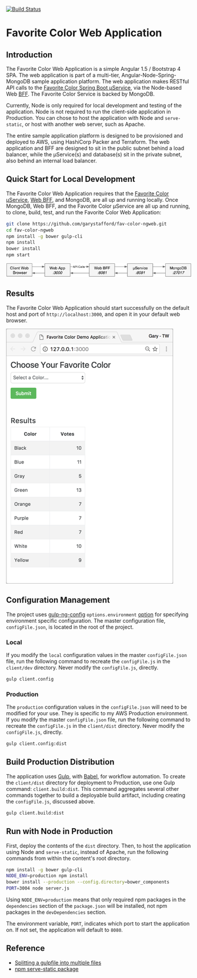[![Build Status](https://travis-ci.org/garystafford/fav-color-ngweb.svg?branch=master)](https://travis-ci.org/garystafford/fav-color-ngweb)

# Favorite Color Web Application

## Introduction

The Favorite Color Web Application is a simple Angular 1.5 / Bootstrap 4 SPA. The web application is part of a multi-tier, Angular-Node-Spring-MongoDB sample application platform. The web application makes RESTful API calls to the [Favorite Color Spring Boot μService](https://github.com/garystafford/fav-color-service), via the Node-based Web [BFF](https://github.com/garystafford/fav-color-bff). The Favorite Color Service is backed by MongoDB.

Currently, Node is only required for local development and testing of the application. Node is not required to run the client-side application in Production. You can chose to host the application with Node and `serve-static`, or host with another web server, such as Apache.

The entire sample application platform is designed to be provisioned and deployed to AWS, using HashiCorp Packer and Terraform. The web application and BFF are designed to sit in the public subnet behind a load balancer, while the μService(s) and database(s) sit in the private subnet, also behind an internal load balancer.

## Quick Start for Local Development

The Favorite Color Web Application requires that the [Favorite Color μService](https://github.com/garystafford/fav-color-service), [Web BFF](https://github.com/garystafford/fav-color-bff), and MongoDB, are all up and running locally. Once MongoDB, Web BFF, and the Favorite Color μService are all up and running, to clone, build, test, and run the Favorite Color Web Application:

```bash
git clone https://github.com/garystafford/fav-color-ngweb.git
cd fav-color-ngweb
npm install -g bower gulp-cli
npm install
bower install
npm start
```

![Local Architecture](local-bff.png)

## Results

The Favorite Color Web Application should start successfully on the default host and port of `http://localhost:3000`, and open it in your default web browser.

![Web UI](web-ui.png)

## Configuration Management

The project uses [gulp-ng-config](https://www.npmjs.com/package/gulp-ng-config) `options.environment` [option](https://www.npmjs.com/package/gulp-ng-config#optionsenvironment) for specifying environment specific configuration. The master configuration file, `configFile.json`, is located in the root of the project.

### Local

If you modify the `local` configuration values in the master `configFile.json` file, run the following command to recreate the `configFile.js` in the `client/dev` directory. Never modify the `configFile.js`, directly.

```bash
gulp client.config
```

### Production

The `production` configuration values in the `configFile.json` will need to be modified for your use. They is specific to my AWS Production environment. If you modify the master `configFile.json` file, run the following command to recreate the `configFile.js` in the `client/dist` directory. Never modify the `configFile.js`, directly.

```bash
gulp client.config:dist
```

## Build Production Distribution

The application uses [Gulp](http://gulpjs.com/), with [Babel](https://www.npmjs.com/package/gulp-babel), for workflow automation. To create the `client/dist` directory for deployment to Production, use one Gulp command: `client.build:dist`. This command aggregates several other commands together to build a deployable build artifact, including creating the `configFile.js`, discussed above.

```bash
gulp client.build:dist
```

## Run with Node in Production

First, deploy the contents of the `dist` directory. Then, to host the application using Node and `serve-static`, instead of Apache, run the following commands from within the content's root directory.

```bash
npm install -g bower gulp-cli
NODE_ENV=production npm install
bower install --production --config.directory=bower_components
PORT=3004 node server.js
```

Using `NODE_ENV=production` means that only required npm packages in the `dependencies` section of the `package.json` will be installed, not npm packages in the `devDependencies` section.

The environment variable, `PORT`, indicates which port to start the application on. If not set, the application will default to `8080`.

## Reference

- [Splitting a gulpfile into multiple files](http://macr.ae/article/splitting-gulpfile-multiple-files.html)
- [npm serve-static package](https://www.npmjs.com/package/serve-static)
